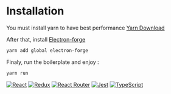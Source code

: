 # Installation

You must install yarn to have best performance
[Yarn Download](https://yarnpkg.com/en/docs/install)

After that, install [Electron-forge](https://electronforge.io/)

```bash
yarn add global electron-forge
```

Finaly, run the boilerplate and enjoy :

```bash
yarn run
```


[![React](https://github.com/chentsulin/electron-react-boilerplate/blob/master/internals/img/react.png?raw=true)](https://facebook.github.io/react/)
[![Redux](https://github.com/chentsulin/electron-react-boilerplate/blob/master/internals/img/redux.png?raw=true)](http://redux.js.org/)
[![React Router](https://github.com/chentsulin/electron-react-boilerplate/blob/master/internals/img/react-router.png?raw=true)](https://github.com/ReactTraining/react-router)
[![Jest](https://github.com/chentsulin/electron-react-boilerplate/blob/master/internals/img/jest.png?raw=true)](https://facebook.github.io/jest/)
[![TypeScript](https://yt3.ggpht.com/-Z-HY_2zZwyw/AAAAAAAAAAI/AAAAAAAAAAA/qxqDsrqMTKg/s100-mo-c-c0xffffffff-rj-k-no/photo.jpg)](http://www.typescriptlang.org/)
